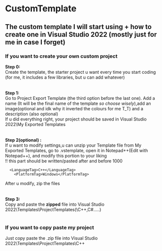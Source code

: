 # CustomTemplate
## The custom template I will start using + how to create one in Visual Studio 2022 (mostly just for me in case I forget) 
### If you want to create your own custom project
**Step 0:**<br />
Create the template, the starter project u want every time you start coding (for me, it includes a few libraries, but u can add whatever)   
<br /> <br />
**Step 1:**    <br />
Go to Project Export Template (the third option before the last one). Add a name (It will be the final name of the template _so choose wisely_),add an image(optional and idk why it inverted the colours for me T_T) and a description (also optional)    
If u did everything right, your project should be saved in Visual Studio 2022\My Exported Templates   
<br /> <br />
**Step 2(optional) :** <br />
If u want to modify settings,u can unzip your Template file from My Exported Templates, go to .vstemplate, open it in Notepad++(Edit with Notepad++), and modify this portion to your liking  
!! this part should be written/pasted after  </ProjectSubType> and before  <SortOrder>1000</SortOrder>
```
  <LanguageTag>C++</LanguageTag>
	<PlatformTag>Windows</PlatformTag>
```
After u modify, zip the files    
<br /> <br />
**Step 3:** <br />
Copy and paste the **zipped** file into Visual Studio 2022\Templates\ProjectTemplates(\C++,C#.....)
<br /> <br />  
### If you want to copy paste my project   
Just copy paste the .zip file into Visual Studio 2022\Templates\ProjectTemplates\C++

